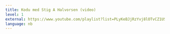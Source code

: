 ```yaml
---
title: Kodu med Stig A Halvorsen (video)
level: 1
external: https://www.youtube.com/playlist?list=PLyKeBJjRzYvj8lOTvCZ1USXiwieS16BZ-
language: nb
---
```

